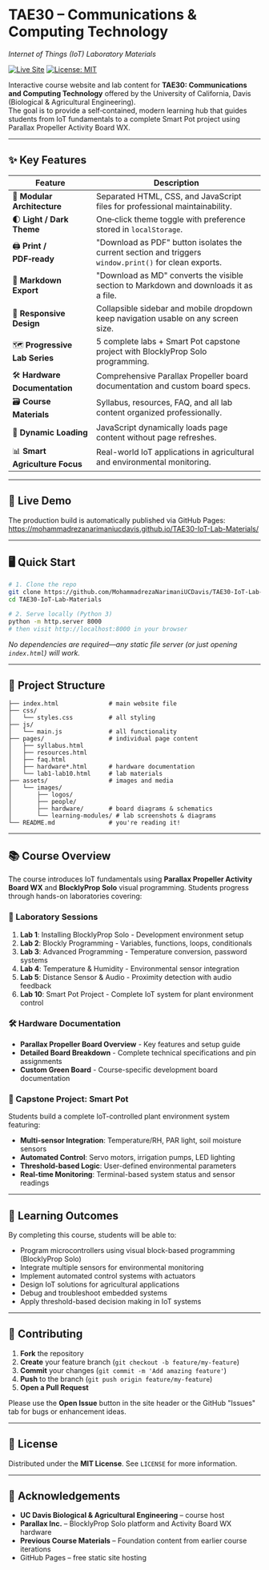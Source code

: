 # TAE30 – Communications & Computing Technology  
_Internet of Things (IoT) Laboratory Materials_

[![Live Site](https://img.shields.io/badge/GitHub%20Pages-live-blue)](https://mohammadrezanarimaniucdavis.github.io/TAE30-IoT-Lab-Materials/)
[![License: MIT](https://img.shields.io/badge/license-MIT-green)](#license)

Interactive course website and lab content for **TAE30: Communications and Computing Technology** offered by the University of California, Davis (Biological & Agricultural Engineering).  
The goal is to provide a self‑contained, modern learning hub that guides students from IoT fundamentals to a complete Smart Pot project using Parallax Propeller Activity Board WX.

---

## ✨ Key Features
| Feature | Description |
|---------|-------------|
| 📑 **Modular Architecture** | Separated HTML, CSS, and JavaScript files for professional maintainability. |
| 🌓 **Light / Dark Theme** | One‑click theme toggle with preference stored in `localStorage`. |
| 🖨️ **Print / PDF‑ready** | "Download as PDF" button isolates the current section and triggers `window.print()` for clean exports. |
| 📝 **Markdown Export** | "Download as MD" converts the visible section to Markdown and downloads it as a file. |
| 📱 **Responsive Design** | Collapsible sidebar and mobile dropdown keep navigation usable on any screen size. |
| 🗺️ **Progressive Lab Series** | 5 complete labs + Smart Pot capstone project with BlocklyProp Solo programming. |
| 🛠️ **Hardware Documentation** | Comprehensive Parallax Propeller board documentation and custom board specs. |
| 🗃️ **Course Materials** | Syllabus, resources, FAQ, and all lab content organized professionally. |
| 🚀 **Dynamic Loading** | JavaScript dynamically loads page content without page refreshes. |
| 📊 **Smart Agriculture Focus** | Real-world IoT applications in agricultural and environmental monitoring. |

---

## 🚀 Live Demo
The production build is automatically published via GitHub Pages:  
<https://mohammadrezanarimaniucdavis.github.io/TAE30-IoT-Lab-Materials/>

---

## 🖥️ Quick Start

```bash
# 1. Clone the repo
git clone https://github.com/MohammadrezaNarimaniUCDavis/TAE30-IoT-Lab-Materials.git
cd TAE30-IoT-Lab-Materials

# 2. Serve locally (Python 3)
python -m http.server 8000
# then visit http://localhost:8000 in your browser
```

_No dependencies are required—any static file server (or just opening `index.html`) will work._

---

## 🔧 Project Structure
```
├── index.html              # main website file
├── css/
│   └── styles.css          # all styling
├── js/
│   └── main.js             # all functionality
├── pages/                  # individual page content
│   ├── syllabus.html
│   ├── resources.html
│   ├── faq.html
│   ├── hardware*.html      # hardware documentation
│   └── lab1-lab10.html     # lab materials
├── assets/                 # images and media
│   └── images/
│       ├── logos/
│       ├── people/
│       ├── hardware/       # board diagrams & schematics
│       └── learning-modules/ # lab screenshots & diagrams
└── README.md               # you're reading it!
```

---

## 📚 Course Overview

The course introduces IoT fundamentals using **Parallax Propeller Activity Board WX** and **BlocklyProp Solo** visual programming. Students progress through hands-on laboratories covering:

### 🔬 Laboratory Sessions
1. **Lab 1**: Installing BlocklyProp Solo - Development environment setup
2. **Lab 2**: Blockly Programming - Variables, functions, loops, conditionals  
3. **Lab 3**: Advanced Programming - Temperature conversion, password systems
4. **Lab 4**: Temperature & Humidity - Environmental sensor integration
5. **Lab 5**: Distance Sensor & Audio - Proximity detection with audio feedback
6. **Lab 10**: Smart Pot Project - Complete IoT system for plant environment control

### 🛠️ Hardware Documentation
- **Parallax Propeller Board Overview** - Key features and setup guide
- **Detailed Board Breakdown** - Complete technical specifications and pin assignments
- **Custom Green Board** - Course-specific development board documentation

### 🌱 Capstone Project: Smart Pot
Students build a complete IoT-controlled plant environment system featuring:
- **Multi-sensor Integration**: Temperature/RH, PAR light, soil moisture sensors
- **Automated Control**: Servo motors, irrigation pumps, LED lighting
- **Threshold-based Logic**: User-defined environmental parameters
- **Real-time Monitoring**: Terminal-based system status and sensor readings

---

## 🎯 Learning Outcomes

By completing this course, students will be able to:
- Program microcontrollers using visual block-based programming (BlocklyProp Solo)
- Integrate multiple sensors for environmental monitoring
- Implement automated control systems with actuators
- Design IoT solutions for agricultural applications
- Debug and troubleshoot embedded systems
- Apply threshold-based decision making in IoT systems

---

## 🤝 Contributing

1. **Fork** the repository  
2. **Create** your feature branch (`git checkout -b feature/my-feature`)  
3. **Commit** your changes (`git commit -m 'Add amazing feature'`)  
4. **Push** to the branch (`git push origin feature/my-feature`)  
5. **Open a Pull Request**

Please use the **Open Issue** button in the site header or the GitHub "Issues" tab for bugs or enhancement ideas.

---

## 📜 License

Distributed under the **MIT License**. See `LICENSE` for more information.

---

## 🙏 Acknowledgements

* **UC Davis Biological & Agricultural Engineering** – course host  
* **Parallax Inc.** – BlocklyProp Solo platform and Activity Board WX hardware
* **Previous Course Materials** – Foundation content from earlier course iterations
* GitHub Pages – free static site hosting  